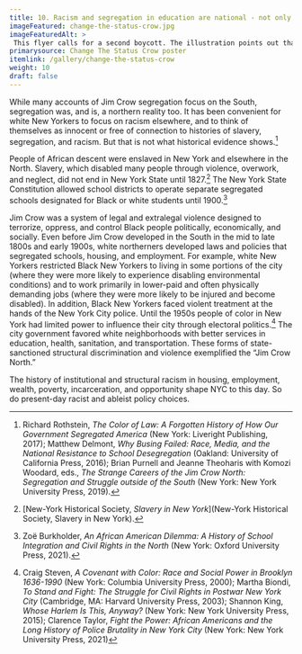 ```yaml
---
title: 10. Racism and segregation in education are national - not only southern - realities.
imageFeatured: change-the-status-crow.jpg
imageFeaturedAlt: > 
 This flyer calls for a second boycott. The illustration points out that the outcome of segregation is the same "down south" (where an openly racist principal tells a black student, "We don't want no _____!") and "up north" (where a white man with glasses tells a black student "we believe in the neighborhood concept").
primarysource: Change The Status Crow poster
itemlink: /gallery/change-the-status-crow
weight: 10
draft: false
---
```


While many accounts of Jim Crow segregation focus on the South, segregation was, and is, a northern reality too. It has been convenient for white New Yorkers to focus on racism elsewhere, and to think of themselves as innocent or free of connection to histories of slavery, segregation, and racism. But that is not what historical evidence shows.[^1]

People of African descent were enslaved in New York and elsewhere in the North. Slavery, which disabled many people through violence, overwork, and neglect, did not end in New York State until 1827.[^2] The New York State Constitution allowed school districts to operate separate segregated schools designated for Black or white students until 1900.[^3]

Jim Crow was a system of legal and extralegal violence designed to terrorize, oppress, and control Black people politically, economically, and socially. Even before Jim Crow developed in the South in the mid to late 1800s and early 1900s, white northerners developed laws and policies that segregated schools, housing, and employment. For example, white New Yorkers restricted Black New Yorkers to living in some portions of the city (where they were more likely to experience disabling environmental conditions) and to work primarily in lower-paid and often physically demanding jobs (where they were more likely to be injured and become disabled). In addition, Black New Yorkers faced violent treatment at the hands of the New York City police. Until the 1950s people of color in New York had limited power to influence their city through electoral politics.[^4] The city government favored white neighborhoods with better services in education, health, sanitation, and transportation. These forms of state-sanctioned structural discrimination and violence exemplified the “Jim Crow North.”

The history of institutional and structural racism in housing, employment, wealth, poverty, incarceration, and opportunity shape NYC to this day. So do present-day racist and ableist policy choices.

[^1]: Richard Rothstein, *The Color of Law: A Forgotten History of How Our Government Segregated America* (New York: Liveright Publishing, 2017); Matthew Delmont, *Why Busing Failed: Race, Media, and the National Resistance to School Desegregation* (Oakland: University of California Press, 2016); Brian Purnell and Jeanne Theoharis with Komozi Woodard, eds., *The Strange Careers of the Jim Crow North: Segregation and Struggle outside of the South* (New York: New York University Press, 2019).

[^2]: [New-York Historical Society, *Slavery in New York*](New-York Historical Society, Slavery in New York).

[^3]: Zoë Burkholder, *An African American Dilemma: A History of School Integration and Civil Rights in the North* (New York: Oxford University Press, 2021).

[^4]: Craig Steven, *A Covenant with Color: Race and Social Power in Brooklyn 1636-1990* (New York: Columbia University Press, 2000); Martha Biondi, *To Stand and Fight: The Struggle for Civil Rights in Postwar New York City* (Cambridge, MA: Harvard University Press, 2003); Shannon King, *Whose Harlem Is This, Anyway?* (New York: New York University Press, 2015); Clarence Taylor, *Fight the Power: African Americans and the Long History of Police Brutality in New York City* (New York: New York University Press, 2021)
